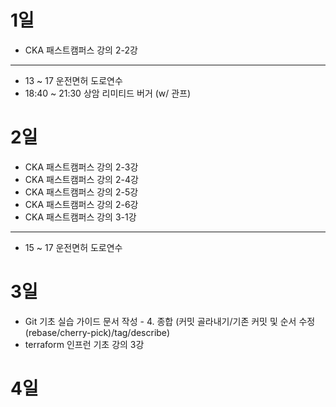 # 1일

- CKA 패스트캠퍼스 강의 2-2강

---

- 13 ~ 17 운전면허 도로연수
- 18:40 ~ 21:30 상암 리미티드 버거 (w/ 관프)

# 2일

- CKA 패스트캠퍼스 강의 2-3강
- CKA 패스트캠퍼스 강의 2-4강
- CKA 패스트캠퍼스 강의 2-5강
- CKA 패스트캠퍼스 강의 2-6강
- CKA 패스트캠퍼스 강의 3-1강

---

- 15 ~ 17 운전면허 도로연수

# 3일
- Git 기초 실습 가이드 문서 작성 - 4. 종합 (커밋 골라내기/기존 커밋 및 순서 수정 (rebase/cherry-pick)/tag/describe)
- terraform 인프런 기초 강의 3강

# 4일
